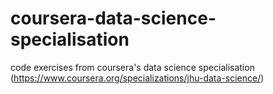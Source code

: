 # coursera-data-science-specialisation
code exercises from coursera's data science specialisation (https://www.coursera.org/specializations/jhu-data-science/)
